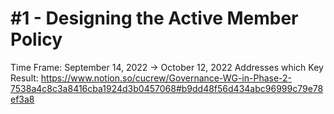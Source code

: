 # #1 - Designing the Active Member Policy

Time Frame: September 14, 2022 → October 12, 2022
Addresses which Key Result: https://www.notion.so/cucrew/Governance-WG-in-Phase-2-7538a4c8c3a8416cba1924d3b0457068#b9dd48f56d434abc96999c79e78ef3a8